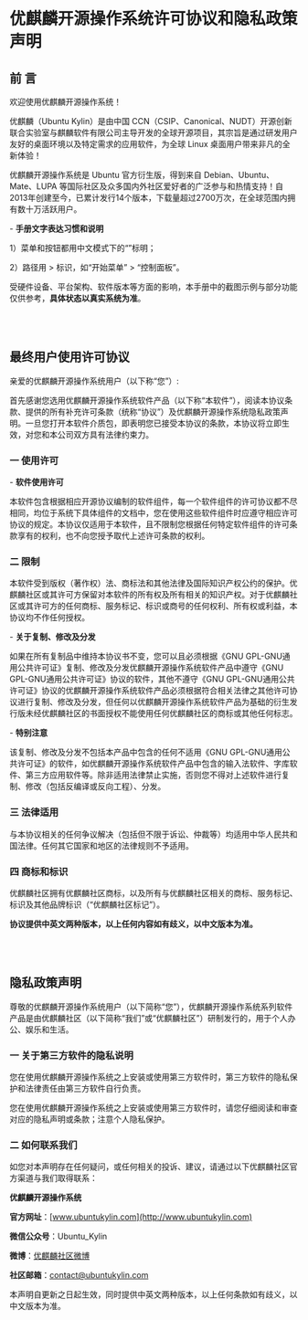# 优麒麟开源操作系统许可协议和隐私政策声明
## 前 言
欢迎使用优麒麟开源操作系统！

优麒麟（Ubuntu Kylin）是由中国 CCN（CSIP、Canonical、NUDT）开源创新联合实验室与麒麟软件有限公司主导开发的全球开源项目，其宗旨是通过研发用户友好的桌面环境以及特定需求的应用软件，为全球 Linux 桌面用户带来非凡的全新体验！

优麒麟开源操作系统是 Ubuntu 官方衍生版，得到来自 Debian、Ubuntu、Mate、LUPA 等国际社区及众多国内外社区爱好者的广泛参与和热情支持！自2013年创建至今，已累计发行14个版本，下载量超过2700万次，在全球范围内拥有数十万活跃用户。

- **手册文字表达习惯和说明**

1）菜单和按钮都用中文模式下的“”标明；

2）路径用 > 标识，如“开始菜单” > “控制面板”。

受硬件设备、平台架构、软件版本等方面的影响，本手册中的截图示例与部分功能仅供参考，**具体状态以真实系统为准**。

<br>
<br>

## 最终用户使用许可协议
亲爱的优麒麟开源操作系统用户（以下称“您”）:

首先感谢您选用优麒麟开源操作系统软件产品（以下称“本软件”），阅读本协议条款、提供的所有补充许可条款（统称“协议”）及优麒麟开源操作系统隐私政策声明。一旦您打开本软件介质包，即表明您已接受本协议的条款，本协议将立即生效，对您和本公司双方具有法律约束力。

### 一 使用许可

- **软件使用许可**

本软件包含根据相应开源协议编制的软件组件，每一个软件组件的许可协议都不尽相同，均位于系统下具体组件的文档中，您在使用这些软件组件时应遵守相应许可协议的规定。本协议仅适用于本软件，且不限制您根据任何特定软件组件的许可条款享有的权利，也不向您授予取代上述许可条款的权利。


### 二 限制
本软件受到版权（著作权）法、商标法和其他法律及国际知识产权公约的保护。优麒麟社区或其许可方保留对本软件的所有权及所有相关的知识产权。对于优麒麟社区或其许可方的任何商标、服务标记、标识或商号的任何权利、所有权或利益，本协议均不作任何授权。

- **关于复制、修改及分发**

如果在所有复制品中维持本协议书不变，您可以且必须根据《GNU GPL-GNU通用公共许可证》复制、修改及分发优麒麟开源操作系统软件产品中遵守《GNU GPL-GNU通用公共许可证》协议的软件，其他不遵守《GNU GPL-GNU通用公共许可证》协议的优麒麟开源操作系统软件产品必须根据符合相关法律之其他许可协议进行复制、修改及分发，但任何以优麒麟开源操作系统软件产品为基础的衍生发行版未经优麒麟社区的书面授权不能使用任何优麒麟社区的商标或其他任何标志。

- **特别注意**

该复制、修改及分发不包括本产品中包含的任何不适用《GNU GPL-GNU通用公共许可证》的软件，如优麒麟开源操作系统软件产品中包含的输入法软件、字库软件、第三方应用软件等。除非适用法律禁止实施，否则您不得对上述软件进行复制、修改（包括反编译或反向工程）、分发。

### 三 法律适用
与本协议相关的任何争议解决（包括但不限于诉讼、仲裁等）均适用中华人民共和国法律。任何其它国家和地区的法律规则不予适用。

### 四 商标和标识
优麒麟社区拥有优麒麟社区商标，以及所有与优麒麟社区相关的商标、服务标记、标识及其他品牌标识（“优麒麟社区标记”）。

**协议提供中英文两种版本，以上任何内容如有歧义，以中文版本为准。**

<br>
<br>

## 隐私政策声明

尊敬的优麒麟开源操作系统用户（以下简称“您”），优麒麟开源操作系统系列软件产品是由优麒麟社区（以下简称“我们”或“优麒麟社区”）研制发行的，用于个人办公、娱乐和生活。

### 一 关于第三方软件的隐私说明
您在使用优麒麟开源操作系统之上安装或使用第三方软件时，第三方软件的隐私保护和法律责任由第三方软件自行负责。

您在使用优麒麟开源操作系统之上安装或使用第三方软件时，请您仔细阅读和审查对应的隐私声明或条款；注意个人隐私保护。

### 二 如何联系我们

如您对本声明存在任何疑问，或任何相关的投诉、建议，请通过以下优麒麟社区官方渠道与我们取得联系：


**优麒麟开源操作系统**

**官方网址**：[www.ubuntukylin.com](http://www.ubuntukylin.com)

**微信公众号**：Ubuntu_Kylin

**微博**：[优麒麟社区微博](https://weibo.com/goodkylin)

**社区邮箱**：contact@ubuntukylin.com


本声明自更新之日起生效，同时提供中英文两种版本，以上任何条款如有歧义，以中文版本为准。

<br>
